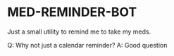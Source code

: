 # MED-REMINDER-BOT

Just a small utility to remind me to take my meds.

Q: Why not just a calendar reminder?
A: Good question
